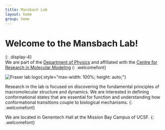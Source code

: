 ```yaml
---
title: Mansbach Lab 
layout: home
group: home
---
```


# Welcome to the Mansbach Lab!
{: .display-4}
<br>
We are part of the [Department of Physics](https://www.concordia.ca/artsci/physics.html) and affiliated with the [Centre for Research in Molecular Modeling](https://www.concordia.ca/research/molecular-modeling.html) 
{: .welcomefont}

![Fraser lab logo](static/img/jf_retreat_logo.png){:style="max-width: 100%; height: auto;"}

Research in the lab is focused on discovering the fundamental principles of macromolecular structure and dynamics.  We are interested in defining conformational states that are essential for function and understanding how conformational transitions couple to biological mechanisms.
{: .welcomefont}

We are located in Genentech Hall at the Mission Bay Campus of UCSF.
{: .welcomefont}

